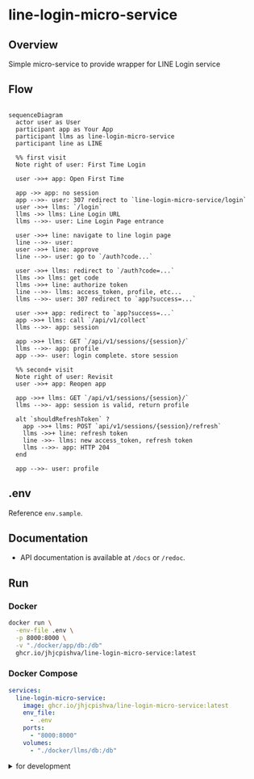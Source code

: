 # line-login-micro-service

## Overview

Simple micro-service to provide wrapper for LINE Login service

## Flow

```mermaid

sequenceDiagram
  actor user as User
  participant app as Your App
  participant llms as line-login-micro-service
  participant line as LINE

  %% first visit
  Note right of user: First Time Login

  user ->>+ app: Open First Time

  app ->> app: no session
  app -->>- user: 307 redirect to `line-login-micro-service/login`
  user ->>+ llms: `/login`
  llms ->> llms: Line Login URL
  llms -->>- user: Line Login Page entrance

  user ->>+ line: navigate to line login page
  line -->>- user: 
  user ->>+ line: approve
  line -->>- user: go to `/auth?code...`

  user ->>+ llms: redirect to `/auth?code=...`
  llms ->> llms: get code
  llms ->>+ line: authorize token
  line -->>- llms: access_token, profile, etc...
  llms -->>- user: 307 redirect to `app?success=...`

  user ->>+ app: redirect to `app?success=...`
  app ->>+ llms: call `/api/v1/collect`
  llms -->>- app: session

  app ->>+ llms: GET `/api/v1/sessions/{session}/`
  llms -->>- app: profile
  app -->>- user: login complete. store session

  %% second+ visit
  Note right of user: Revisit
  user ->>+ app: Reopen app

  app ->>+ llms: GET `/api/v1/sessions/{session}/`
  llms -->>- app: session is valid, return profile

  alt `shouldRefreshToken` ?
    app ->>+ llms: POST `api/v1/sessions/{session}/refresh`
    llms ->>+ line: refresh token
    line ->>- llms: new access_token, refresh token
    llms -->>- app: HTTP 204
  end 

  app -->>- user: profile

```

## .env

Reference `env.sample`.

## Documentation

- API documentation is available at `/docs` or `/redoc`.

## Run

### Docker

```sh
docker run \
  -env-file .env \
  -p 8000:8000 \
  -v "./docker/app/db:/db"
  ghcr.io/jhjcpishva/line-login-micro-service:latest
```

### Docker Compose

```yml
services:
  line-login-micro-service:
    image: ghcr.io/jhjcpishva/line-login-micro-service:latest
    env_file:
      - .env
    ports:
      - "8000:8000"
    volumes:
      - "./docker/llms/db:/db"
```

<details>
<summary>for development</summary>

```yml
services:
  line-login-micro-service:
    build: .
    image: line-login-micro-service
    env_file:
      - .env
    ports:
      - "8000:8000"
    volumes:
      - "./docker/llms/db:/db"
    develop:
      watch:
        - action: sync
          path: .
          target: /app
        - action: rebuild
          path: ./uv.lock
        - action: rebuild
          path: ./pyproject.toml
```

Run `docker compose watch`

</details>
